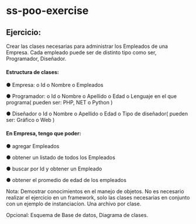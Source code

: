 # ss-poo-exercise

## Ejercicio:

Crear las clases necesarias para administrar los Empleados de una Empresa.
Cada empleado puede ser de distinto tipo como ser, Programador, Diseñador.

#### Estructura de clases:

● Empresa:
o Id
o Nombre
o Empleados

● Programador:
o Id
o Nombre
o Apellido
o Edad
o Lenguaje en el que programa( pueden ser: PHP, NET o Python )

● Diseñador
o Id
o Nombre
o Apellido
o Edad
o Tipo de diseñador( pueden ser: Gráfico o Web )

#### En Empresa, tengo que poder:

● agregar Empleados

● obtener un listado de todos los Empleados

● buscar por Id y obtener un Empleado

● obtener el promedio de edad de los empleados

Nota: Demostrar conocimientos en el manejo de objetos. No es necesario realizar el ejercicio en un framework,
solo las clases necesarias en conjunto con un ejemplo de instanciacíon. Una archivo por clase.

Opcional: Esquema de Base de datos, Diagrama de clases.
